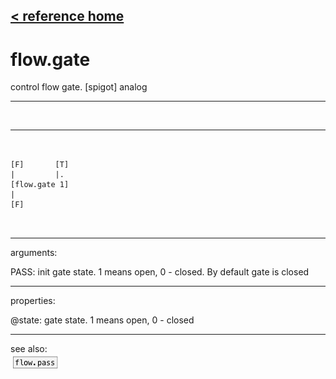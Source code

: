 [< reference home](ceammc_lib.html)
---

# flow.gate


control flow gate. [spigot] analog

---

<br>


---


```


[F]       [T]
|         |.
[flow.gate 1]
|
[F]

            
```

---
arguments:

PASS: init gate state. 1 means open, 0 - closed. By default
            gate is closed<br>

---
properties:

@state: gate state. 1 means open, 0 -
            closed<br>

---
see also:<br>
[![flow.pass](img/object_flow.pass.png)](flow.pass.html)
